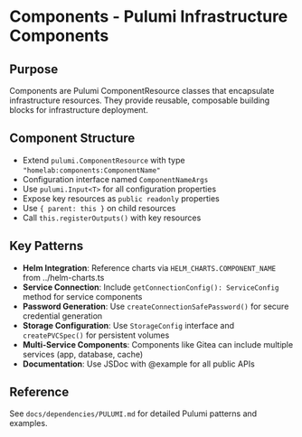 # Components - Pulumi Infrastructure Components

## Purpose
Components are Pulumi ComponentResource classes that encapsulate infrastructure resources. They provide reusable, composable building blocks for infrastructure deployment.

## Component Structure
- Extend `pulumi.ComponentResource` with type `"homelab:components:ComponentName"`
- Configuration interface named `ComponentNameArgs`
- Use `pulumi.Input<T>` for all configuration properties
- Expose key resources as `public readonly` properties
- Use `{ parent: this }` on child resources
- Call `this.registerOutputs()` with key resources

## Key Patterns
- **Helm Integration**: Reference charts via `HELM_CHARTS.COMPONENT_NAME` from ../helm-charts.ts
- **Service Connection**: Include `getConnectionConfig(): ServiceConfig` method for service components
- **Password Generation**: Use `createConnectionSafePassword()` for secure credential generation
- **Storage Configuration**: Use `StorageConfig` interface and `createPVCSpec()` for persistent volumes
- **Multi-Service Components**: Components like Gitea can include multiple services (app, database, cache)
- **Documentation**: Use JSDoc with @example for all public APIs

## Reference
See `docs/dependencies/PULUMI.md` for detailed Pulumi patterns and examples.
